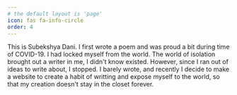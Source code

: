 ```yaml
---
# the default layout is 'page'
icon: fas fa-info-circle
order: 4
---
```


This is Subekshya Dani. I first wrote a poem and was proud a bit during time of COVID-19. I had locked myself from the world. The world of isolation brought out a writer in me, I didn't know existed. However, since I ran out of ideas to write about, I stopped. I barely wrote, and recently I decide to make a website to create a habit of writting and expose myself to the world, so that my creation doesn't stay in the closet forever. 
